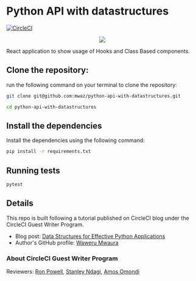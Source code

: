 # Python API with datastructures

[![CircleCI](https://circleci.com/gh/mwaz/python-api-with-datastructures.svg?style=svg)](https://circleci.com/gh/mwaz/python-api-with-datastructures)

<p align="center"><img src="https://avatars3.githubusercontent.com/u/59034516"></p>

React application to show usage of Hooks and Class Based components.


## Clone the repository:

run the following command on your terminal to clone the repository:

```bash
git clone git@github.com:mwaz/python-api-with-datastructures.git

cd python-api-with-datastructures
```

## Install the dependencies

Install the dependencies using the following command:

```bash
pip install -r requirements.txt
```

## Running tests

```bash
pytest
```
## Details

This repo is built following a tutorial published on CircleCI blog under the CircleCI Guest Writer Program.

-   Blog post: [ Data Structures for Effective Python Applications][blog]
-   Author's GitHub profile: [Waweru Mwaura][author]

### About CircleCI Guest Writer Program

Reviewers: [Ron Powell][ron], [Stanley Ndagi][stan], [Amos Omondi][amos]

[blog]: https://circleci.com/blog/data-structures-for-effective-python-applications/
[author]: https://github.com/mwaz
[ron]: https://github.com/ronpowelljr
[stan]: https://github.com/NdagiStanley
[amos]: https://github.com/amos-o
